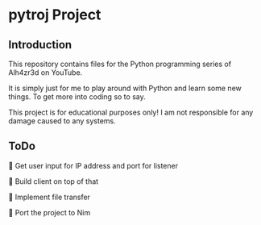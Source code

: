 # pytroj Project

## Introduction

This repository contains files for the Python programming series of Alh4zr3d on YouTube.

It is simply just for me to play around with Python and learn some new things. To get more into coding so to say.

This project is for educational purposes only! I am not responsible for any damage caused to any systems.

## ToDo

🔲 Get user input for IP address and port for listener

🔲 Build client on top of that

🔲 Implement file transfer

🔲 Port the project to Nim

